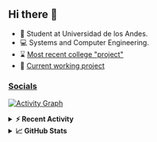 ## Hi there 👋

<!--
**Daniel-VergaraM/Daniel-VergaraM** is a ✨ _special_ ✨ repository because its `README.md` (this file) appears on your GitHub profile.-->

- 🌱 Student at Universidad de los Andes.
- 💻 Systems and Computer Engineering.
- ⌛ [Most recent college "project"](https://daniel-vergaram.github.io/TallerAngular/)
- 🔨 [Current working project](https://github.com/Daniel-VergaraM/WebRTC-Video-Broadcast)


<h3><a href="https://linktr.ee/dvergaram" target="_blank">Socials</a></h3>
  


[![Activity Graph](https://github-readme-activity-graph.vercel.app/graph?username=daniel-vergaram&theme=github-dark-dimmed&custom_title=Daniel%27s%20Activity%20Graph&hide_border=true)](https://github.com/ashutosh00710/github-readme-activity-graph)

<!--START_SECTION:activity-->

<!--END_SECTION:activity-->

<details> <summary> <b>⚡ Recent Activity</b> </summary>
  
<!--START_SECTION:waka-->
![Code Time](http://img.shields.io/badge/Code%20Time-372%20hrs%2041%20mins-blue)

![Lines of code](https://img.shields.io/badge/From%20Hello%20World%20I%27ve%20Written-399.2%20thousand%20lines%20of%20code-blue)

**🐱 My GitHub Data** 

> 📦 ? Used in GitHub's Storage 
 > 
> 🏆 109 Contributions in the Year 2025
 > 
> 💼 Opted to Hire
 > 
> 📜 11 Public Repositories 
 > 
> 🔑 0 Private Repositories 
 > 
**I'm an Early 🐤** 

```text
🌞 Morning                83 commits          ████░░░░░░░░░░░░░░░░░░░░░   17.26 % 
🌆 Daytime                188 commits         ██████████░░░░░░░░░░░░░░░   39.09 % 
🌃 Evening                149 commits         ████████░░░░░░░░░░░░░░░░░   30.98 % 
🌙 Night                  61 commits          ███░░░░░░░░░░░░░░░░░░░░░░   12.68 % 
```


📊 **This Week I Spent My Time On** 

```text
🕑︎ Time Zone: America/Bogota

💬 Programming Languages: 
TypeScript               22 hrs 39 mins      █████████████░░░░░░░░░░░░   51.61 % 
HTML                     4 hrs 28 mins       ███░░░░░░░░░░░░░░░░░░░░░░   10.18 % 
JavaScript               3 hrs 39 mins       ██░░░░░░░░░░░░░░░░░░░░░░░   08.32 % 
Bash                     3 hrs 31 mins       ██░░░░░░░░░░░░░░░░░░░░░░░   08.03 % 
JSON                     1 hr 57 mins        █░░░░░░░░░░░░░░░░░░░░░░░░   04.45 % 

🐱‍💻 Projects: 
daniel-vergaram.github.io21 hrs 56 mins      ████████████░░░░░░░░░░░░░   49.98 % 
notes-app                5 hrs 38 mins       ███░░░░░░░░░░░░░░░░░░░░░░   12.85 % 
ISIS2603_202510_S3_E3_Ase5 hrs 7 mins        ███░░░░░░░░░░░░░░░░░░░░░░   11.66 % 
AdminDashboardApp        3 hrs 51 mins       ██░░░░░░░░░░░░░░░░░░░░░░░   08.79 % 
api                      3 hrs 7 mins        ██░░░░░░░░░░░░░░░░░░░░░░░   07.11 % 
```


 Last Updated on 09/05/2025 00:52:02 UTC
<!--END_SECTION:waka-->

</details>

<details> <summary> <b>📈 GitHub Stats</b> </summary>
<!--START_SECTION:simplewaka-->

```txt
From: 10 June 2024 - To: 08 May 2025

Total Time: 372 hrs

Java                138 hrs 55 mins 🟩🟩🟩🟩🟩🟩🟩🟩🟩🟨⬜⬜⬜⬜⬜⬜⬜⬜⬜⬜⬜⬜⬜⬜⬜   37.35 %
TypeScript          81 hrs 26 mins  🟩🟩🟩🟩🟩🟨⬜⬜⬜⬜⬜⬜⬜⬜⬜⬜⬜⬜⬜⬜⬜⬜⬜⬜⬜   21.89 %
JavaScript          60 hrs 42 mins  🟩🟩🟩🟩⬜⬜⬜⬜⬜⬜⬜⬜⬜⬜⬜⬜⬜⬜⬜⬜⬜⬜⬜⬜⬜   16.32 %
Bash                16 hrs 18 mins  🟩⬜⬜⬜⬜⬜⬜⬜⬜⬜⬜⬜⬜⬜⬜⬜⬜⬜⬜⬜⬜⬜⬜⬜⬜   04.38 %
HTML                15 hrs 31 mins  🟩⬜⬜⬜⬜⬜⬜⬜⬜⬜⬜⬜⬜⬜⬜⬜⬜⬜⬜⬜⬜⬜⬜⬜⬜   04.17 %
```

<!--END_SECTION:simplewaka-->
</details>
